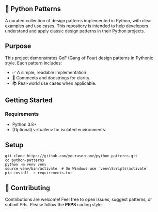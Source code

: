 ## 🐍 Python Patterns
A curated collection of design patterns implemented in Python, with clear examples and use cases. This repository is intended to help developers understand and apply 
classic design patterns in their Python projects.

## Purpose
This project demonstrates GoF (Gang of Four) design patterns in Pythonic style. Each pattern includes:
- ✅ A simple, readable implementation
- 📄 Comments and docstrings for clarity.
- 📚 Real-world use cases when applicable.
## Getting Started
### Requirements
- Python 3.8+
- (Optional) virtualenv for isolated environments.

## Setup

```
git clone https://github.com/yourusername/python-patterns.git
cd python-patterns
python -m venv venv
source venv/bin/activate  # On Windows use `venv\Scripts\activate`
pip install -r requirements.txt
```
## 🧠 Contributing
Contributions are welcome! Feel free to open issues, suggest patterns, or submit PRs. Please follow the **PEP8** coding style.
